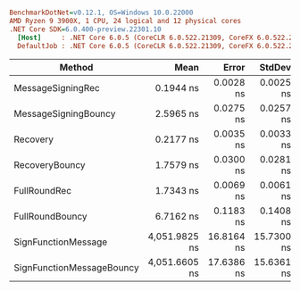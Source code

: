 ``` ini

BenchmarkDotNet=v0.12.1, OS=Windows 10.0.22000
AMD Ryzen 9 3900X, 1 CPU, 24 logical and 12 physical cores
.NET Core SDK=6.0.400-preview.22301.10
  [Host]     : .NET Core 6.0.5 (CoreCLR 6.0.522.21309, CoreFX 6.0.522.21309), X64 RyuJIT
  DefaultJob : .NET Core 6.0.5 (CoreCLR 6.0.522.21309, CoreFX 6.0.522.21309), X64 RyuJIT


```
|                    Method |          Mean |      Error |     StdDev |
|-------------------------- |--------------:|-----------:|-----------:|
|         MessageSigningRec |     0.1944 ns |  0.0028 ns |  0.0025 ns |
|      MessageSigningBouncy |     2.5965 ns |  0.0275 ns |  0.0257 ns |
|                  Recovery |     0.2177 ns |  0.0035 ns |  0.0033 ns |
|            RecoveryBouncy |     1.7579 ns |  0.0300 ns |  0.0281 ns |
|              FullRoundRec |     1.7343 ns |  0.0069 ns |  0.0061 ns |
|           FullRoundBouncy |     6.7162 ns |  0.1183 ns |  0.1408 ns |
|       SignFunctionMessage | 4,051.9825 ns | 16.8164 ns | 15.7300 ns |
| SignFunctionMessageBouncy | 4,051.6605 ns | 17.6386 ns | 15.6361 ns |
